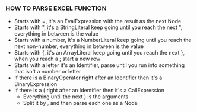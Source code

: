 ### HOW TO PARSE EXCEL FUNCTION

* Starts with =, it's an EvalExpression with the result as the next Node
* Starts with ", it's a StringLiteral keep going until you reach the next ", everything in between is the value
* Starts with a number, it's a NumberLiteral keep going until you reach the next non-number, everything in between is the value
* Starts with {, it's an ArrayLiteral keep going until you reach the next }, when you reach a ; start a new row
* Starts with a letter it's an Identifier, parse until you run into something that isn't a number or letter
* If there is a BinaryOperator right after an Identifier then it's a BinaryExpression
* If there is a ( right after an Identifier then it's a CallExpression
    * Everything until the next ) is the arguments
    * Split it by , and then parse each one as a Node